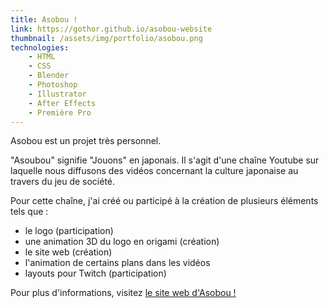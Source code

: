 ```yaml
---
title: Asobou !
link: https://gothor.github.io/asobou-website
thumbnail: /assets/img/portfolio/asobou.png
technologies:
    - HTML
    - CSS
    - Blender
    - Photoshop
    - Illustrator
    - After Effects
    - Première Pro
---
```


Asobou est un projet très personnel.

"Asoubou" signifie "Jouons" en japonais. Il s'agit d'une chaîne Youtube sur laquelle nous diffusons des vidéos concernant la culture japonaise au travers du jeu de société.

Pour cette chaîne, j'ai créé ou participé à la création de plusieurs éléments tels que :
- le logo (participation)
- une animation 3D du logo en origami (création)
- le site web (création)
- l'animation de certains plans dans les vidéos
- layouts pour Twitch (participation)

Pour plus d'informations, visitez [le site web d'Asobou !](https://gothor.github.io/asobou-website)